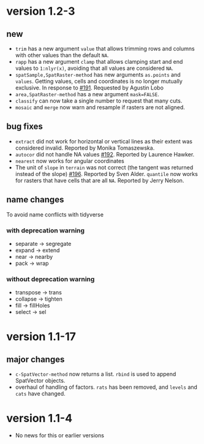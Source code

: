 
# version 1.2-3

## new

- `trim` has a new argument `value` that allows trimming rows and columns with other values than the default `NA`.
- `rapp` has a new argument `clamp` that allows clamping start and end values to `1:nlyr(x)`, avoiding that all values are considered `NA`.
- `spatSample,SpatRaster-method` has new arguments `as.points` and `values`. Getting values, cells and coordinates is no longer mutually exclusive. In response to [#191](https://github.com/rspatial/terra/issues/191). Requested by Agustin Lobo
- `area,SpatRaster-method` has a new argument `mask=FALSE`.
- `classify` can now take a single number to request that many cuts.
- `mosaic` and `merge` now warn and resample if rasters are not aligned.


## bug fixes

- `extract` did not work for horizontal or vertical lines as their extent was considered invalid. Reported by Monika Tomaszewska.
- `autocor` did not handle NA values [#192](https://github.com/rspatial/terra/issues/192). Reported by Laurence Hawker.
- `nearest` now works for angular coordinates
- The unit of `slope` in `terrain` was not correct (the tangent was returned instead of the slope) [#196](https://github.com/rspatial/terra/issues/196). Reported by Sven Alder.
`quantile` now works for rasters that have cells that are all `NA`. Reported by Jerry Nelson.

## name changes

To avoid name conflicts with tidyverse 

### with deprecation warning
- separate -> segregate
- expand -> extend
- near -> nearby
- pack -> wrap 

### without deprecation warning
- transpose -> trans
- collapse -> tighten 
- fill -> fillHoles
- select -> sel

# version 1.1-17

## major changes 

- `c-SpatVector-method` now returns a list. `rbind` is used to append SpatVector objects.
- overhaul of handling of factors. `rats` has been removed, and `levels` and `cats` have changed.


# version 1.1-4

- No news for this or earlier versions
